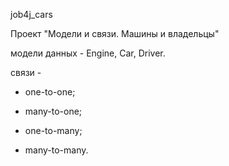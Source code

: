 job4j_cars

Проект "Модели и связи. Машины и владельцы"

модели данных - Engine, Car, Driver.

связи -
- one-to-one;

- many-to-one;

- one-to-many;

- many-to-many.



